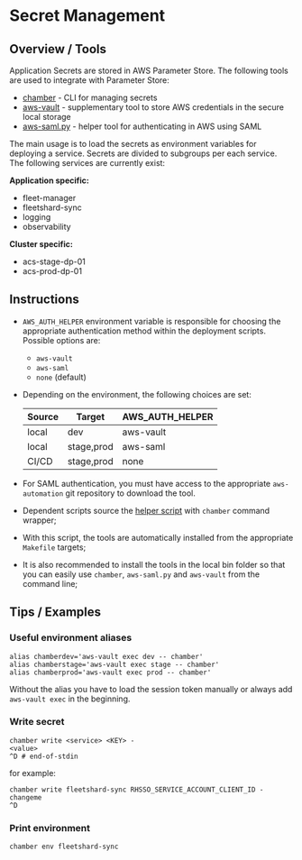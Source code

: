 # Secret Management

## Overview / Tools
Application Secrets are stored in AWS Parameter Store.
The following tools are used to integrate with Parameter Store:
- [chamber](https://github.com/segmentio/chamber) - CLI for managing secrets
- [aws-vault](https://github.com/99designs/aws-vault) - supplementary tool to store AWS credentials in the secure local storage
- [aws-saml.py](https://gitlab.corp.redhat.com/compute/aws-automation) - helper tool for authenticating in AWS using SAML

The main usage is to load the secrets as environment variables for deploying a service.
Secrets are divided to subgroups per each service. The following services are currently exist:

**Application specific:**
- fleet-manager
- fleetshard-sync
- logging
- observability

**Cluster specific:**
- acs-stage-dp-01
- acs-prod-dp-01

## Instructions
- `AWS_AUTH_HELPER` environment variable is responsible for choosing the appropriate authentication method within the deployment scripts. Possible options are:
  - `aws-vault`
  - `aws-saml`
  - `none` (default)
- Depending on the environment, the following choices are set:

    | Source | Target      | AWS_AUTH_HELPER |
    |--------|-------------|-----------------|
    | local  | dev         | aws-vault       |
    | local  | stage,prod  | aws-saml        |
    | CI/CD  | stage,prod  | none            |

- For SAML authentication, you must have access to the appropriate `aws-automation` git repository to download the tool.
- Dependent scripts source the [helper script](./../../scripts/lib/external_config.sh) with `chamber` command wrapper;
- With this script, the tools are automatically installed from the appropriate `Makefile` targets;
- It is also recommended to install the tools in the local bin folder so that you can easily use `chamber`, `aws-saml.py` and `aws-vault` from the command line;

## Tips / Examples
### Useful environment aliases
```shell
alias chamberdev='aws-vault exec dev -- chamber'
alias chamberstage='aws-vault exec stage -- chamber'
alias chamberprod='aws-vault exec prod -- chamber'
```
Without the alias you have to load the session token manually or always add `aws-vault exec` in the beginning.

### Write secret
```shell
chamber write <service> <KEY> -
<value>
^D # end-of-stdin
```
for example:
```shell
chamber write fleetshard-sync RHSSO_SERVICE_ACCOUNT_CLIENT_ID -
changeme
^D
```

### Print environment
```shell
chamber env fleetshard-sync
```
